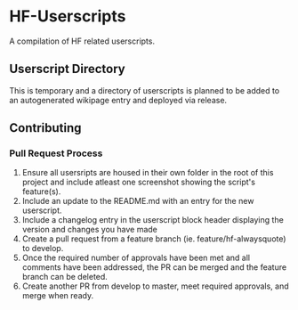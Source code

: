 # HF-Userscripts
A compilation of HF related userscripts.

## Userscript Directory
This is temporary and a directory of userscripts is planned to be added to an autogenerated wikipage entry and deployed via release.

## Contributing
### Pull Request Process
1. Ensure all usersripts are housed in their own folder in the root of this project and include atleast one screenshot showing the script's feature(s).
2. Include an update to the README.md with an entry for the new userscript.
3. Include a changelog entry in the userscript block header displaying the version and changes you have made
4. Create a pull request from a feature branch (ie. feature/hf-alwaysquote) to develop.
5. Once the required number of approvals have been met and all comments have been addressed, the PR can be merged and the feature branch can be deleted.
6. Create another PR from develop to master, meet required approvals, and merge when ready.
